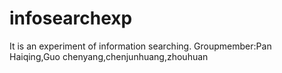 infosearchexp
=============

It is an experiment of information searching.
Groupmember:Pan Haiqing,Guo chenyang,chenjunhuang,zhouhuan
